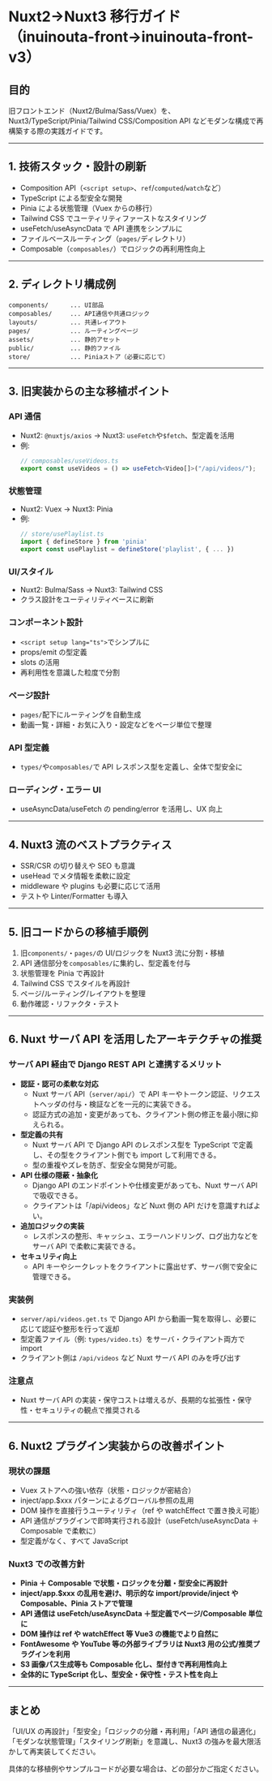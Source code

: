 # Nuxt2→Nuxt3 移行ガイド（inuinouta-front→inuinouta-front-v3）

## 目的

旧フロントエンド（Nuxt2/Bulma/Sass/Vuex）を、Nuxt3/TypeScript/Pinia/Tailwind CSS/Composition API などモダンな構成で再構築する際の実践ガイドです。

---

## 1. 技術スタック・設計の刷新

- Composition API（`<script setup>`、`ref`/`computed`/`watch`など）
- TypeScript による型安全な開発
- Pinia による状態管理（Vuex からの移行）
- Tailwind CSS でユーティリティファーストなスタイリング
- useFetch/useAsyncData で API 連携をシンプルに
- ファイルベースルーティング（`pages/`ディレクトリ）
- Composable（`composables/`）でロジックの再利用性向上

---

## 2. ディレクトリ構成例

```
components/      ... UI部品
composables/     ... API通信や共通ロジック
layouts/         ... 共通レイアウト
pages/           ... ルーティングページ
assets/          ... 静的アセット
public/          ... 静的ファイル
store/           ... Piniaストア（必要に応じて）
```

---

## 3. 旧実装からの主な移植ポイント

### API 通信

- Nuxt2: `@nuxtjs/axios` → Nuxt3: `useFetch`や`$fetch`、型定義を活用
- 例:
  ```ts
  // composables/useVideos.ts
  export const useVideos = () => useFetch<Video[]>("/api/videos/");
  ```

### 状態管理

- Nuxt2: Vuex → Nuxt3: Pinia
- 例:
  ```ts
  // store/usePlaylist.ts
  import { defineStore } from 'pinia'
  export const usePlaylist = defineStore('playlist', { ... })
  ```

### UI/スタイル

- Nuxt2: Bulma/Sass → Nuxt3: Tailwind CSS
- クラス設計をユーティリティベースに刷新

### コンポーネント設計

- `<script setup lang="ts">`でシンプルに
- props/emit の型定義
- slots の活用
- 再利用性を意識した粒度で分割

### ページ設計

- `pages/`配下にルーティングを自動生成
- 動画一覧・詳細・お気に入り・設定などをページ単位で整理

### API 型定義

- `types/`や`composables/`で API レスポンス型を定義し、全体で型安全に

### ローディング・エラー UI

- useAsyncData/useFetch の pending/error を活用し、UX 向上

---

## 4. Nuxt3 流のベストプラクティス

- SSR/CSR の切り替えや SEO も意識
- useHead でメタ情報を柔軟に設定
- middleware や plugins も必要に応じて活用
- テストや Linter/Formatter も導入

---

## 5. 旧コードからの移植手順例

1. 旧`components/`・`pages/`の UI/ロジックを Nuxt3 流に分割・移植
2. API 通信部分を`composables/`に集約し、型定義を付与
3. 状態管理を Pinia で再設計
4. Tailwind CSS でスタイルを再設計
5. ページ/ルーティング/レイアウトを整理
6. 動作確認・リファクタ・テスト

---

## 6. Nuxt サーバ API を活用したアーキテクチャの推奨

### サーバ API 経由で Django REST API と連携するメリット

- **認証・認可の柔軟な対応**
  - Nuxt サーバ API（`server/api/`）で API キーやトークン認証、リクエストヘッダの付与・検証などを一元的に実装できる。
  - 認証方式の追加・変更があっても、クライアント側の修正を最小限に抑えられる。
- **型定義の共有**
  - Nuxt サーバ API で Django API のレスポンス型を TypeScript で定義し、その型をクライアント側でも import して利用できる。
  - 型の重複やズレを防ぎ、型安全な開発が可能。
- **API 仕様の隠蔽・抽象化**
  - Django API のエンドポイントや仕様変更があっても、Nuxt サーバ API で吸収できる。
  - クライアントは「/api/videos」など Nuxt 側の API だけを意識すればよい。
- **追加ロジックの実装**
  - レスポンスの整形、キャッシュ、エラーハンドリング、ログ出力などをサーバ API で柔軟に実装できる。
- **セキュリティ向上**
  - API キーやシークレットをクライアントに露出せず、サーバ側で安全に管理できる。

### 実装例

- `server/api/videos.get.ts` で Django API から動画一覧を取得し、必要に応じて認証や整形を行って返却
- 型定義ファイル（例: `types/video.ts`）をサーバ・クライアント両方で import
- クライアント側は `/api/videos` など Nuxt サーバ API のみを呼び出す

### 注意点

- Nuxt サーバ API の実装・保守コストは増えるが、長期的な拡張性・保守性・セキュリティの観点で推奨される

---

## 6. Nuxt2 プラグイン実装からの改善ポイント

### 現状の課題

- Vuex ストアへの強い依存（状態・ロジックが密結合）
- inject/app.$xxx パターンによるグローバル参照の乱用
- DOM 操作を直接行うユーティリティ（ref や watchEffect で置き換え可能）
- API 通信がプラグインで即時実行される設計（useFetch/useAsyncData ＋ Composable で柔軟に）
- 型定義がなく、すべて JavaScript

### Nuxt3 での改善方針

- **Pinia ＋ Composable で状態・ロジックを分離・型安全に再設計**
- **inject/app.$xxx の乱用を避け、明示的な import/provide/inject や Composable、Pinia ストアで管理**
- **API 通信は useFetch/useAsyncData ＋型定義でページ/Composable 単位に**
- **DOM 操作は ref や watchEffect 等 Vue3 の機能でより自然に**
- **FontAwesome や YouTube 等の外部ライブラリは Nuxt3 用の公式/推奨プラグインを利用**
- **S3 画像パス生成等も Composable 化し、型付きで再利用性向上**
- **全体的に TypeScript 化し、型安全・保守性・テスト性を向上**

---

## まとめ

「UI/UX の再設計」「型安全」「ロジックの分離・再利用」「API 通信の最適化」「モダンな状態管理」「スタイリング刷新」を意識し、Nuxt3 の強みを最大限活かして再実装してください。

具体的な移植例やサンプルコードが必要な場合は、どの部分かご指定ください。
